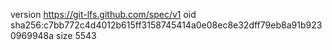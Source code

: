 version https://git-lfs.github.com/spec/v1
oid sha256:c7bb772c4d4012b615ff3158745414a0e08ec8e32dff79eb8a91b9230969948a
size 5543
